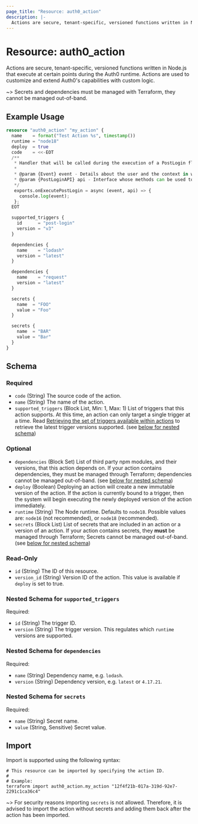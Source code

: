 ```yaml
---
page_title: "Resource: auth0_action"
description: |-
  Actions are secure, tenant-specific, versioned functions written in Node.js that execute at certain points during the Auth0 runtime. Actions are used to customize and extend Auth0's capabilities with custom logic.
---
```


# Resource: auth0_action

Actions are secure, tenant-specific, versioned functions written in Node.js that execute at certain points during the Auth0 runtime. Actions are used to customize and extend Auth0's capabilities with custom logic.

~> Secrets and dependencies must be managed with Terraform, they cannot be managed out-of-band.

## Example Usage

```terraform
resource "auth0_action" "my_action" {
  name    = format("Test Action %s", timestamp())
  runtime = "node18"
  deploy  = true
  code    = <<-EOT
  /**
   * Handler that will be called during the execution of a PostLogin flow.
   *
   * @param {Event} event - Details about the user and the context in which they are logging in.
   * @param {PostLoginAPI} api - Interface whose methods can be used to change the behavior of the login.
   */
   exports.onExecutePostLogin = async (event, api) => {
     console.log(event);
   };
  EOT

  supported_triggers {
    id      = "post-login"
    version = "v3"
  }

  dependencies {
    name    = "lodash"
    version = "latest"
  }

  dependencies {
    name    = "request"
    version = "latest"
  }

  secrets {
    name  = "FOO"
    value = "Foo"
  }

  secrets {
    name  = "BAR"
    value = "Bar"
  }
}
```

<!-- schema generated by tfplugindocs -->
## Schema

### Required

- `code` (String) The source code of the action.
- `name` (String) The name of the action.
- `supported_triggers` (Block List, Min: 1, Max: 1) List of triggers that this action supports. At this time, an action can only target a single trigger at a time. Read [Retrieving the set of triggers available within actions](https://registry.terraform.io/providers/auth0/auth0/latest/docs/guides/action_triggers) to retrieve the latest trigger versions supported. (see [below for nested schema](#nestedblock--supported_triggers))

### Optional

- `dependencies` (Block Set) List of third party npm modules, and their versions, that this action depends on. If your action contains dependencies, they must be managed through Terraform; dependencies cannot be managed out-of-band. (see [below for nested schema](#nestedblock--dependencies))
- `deploy` (Boolean) Deploying an action will create a new immutable version of the action. If the action is currently bound to a trigger, then the system will begin executing the newly deployed version of the action immediately.
- `runtime` (String) The Node runtime. Defaults to `node18`. Possible values are: `node16` (not recommended), or `node18` (recommended).
- `secrets` (Block List) List of secrets that are included in an action or a version of an action. If your action contains secrets, they **must** be managed through Terraform; Secrets cannot be managed out-of-band. (see [below for nested schema](#nestedblock--secrets))

### Read-Only

- `id` (String) The ID of this resource.
- `version_id` (String) Version ID of the action. This value is available if `deploy` is set to true.

<a id="nestedblock--supported_triggers"></a>
### Nested Schema for `supported_triggers`

Required:

- `id` (String) The trigger ID.
- `version` (String) The trigger version. This regulates which `runtime` versions are supported.


<a id="nestedblock--dependencies"></a>
### Nested Schema for `dependencies`

Required:

- `name` (String) Dependency name, e.g. `lodash`.
- `version` (String) Dependency version, e.g. `latest` or `4.17.21`.


<a id="nestedblock--secrets"></a>
### Nested Schema for `secrets`

Required:

- `name` (String) Secret name.
- `value` (String, Sensitive) Secret value.

## Import

Import is supported using the following syntax:

```shell
# This resource can be imported by specifying the action ID.
#
# Example:
terraform import auth0_action.my_action "12f4f21b-017a-319d-92e7-2291c1ca36c4"
```

~> For security reasons importing `secrets` is not allowed. Therefore, it is advised to import
the action without secrets and adding them back after the action has been imported.
